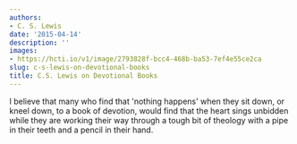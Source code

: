 ```yaml
---
authors:
- C. S. Lewis
date: '2015-04-14'
description: ''
images:
- https://hcti.io/v1/image/2793828f-bcc4-468b-ba53-7ef4e55ce2ca
slug: c-s-lewis-on-devotional-books
title: C.S. Lewis on Devotional Books
---
```


I believe that many who find that 'nothing happens' when they sit down, or kneel down, to a book of devotion, would find that the heart sings unbidden while they are working their way through a tough bit of theology with a pipe in their teeth and a pencil in their hand.
